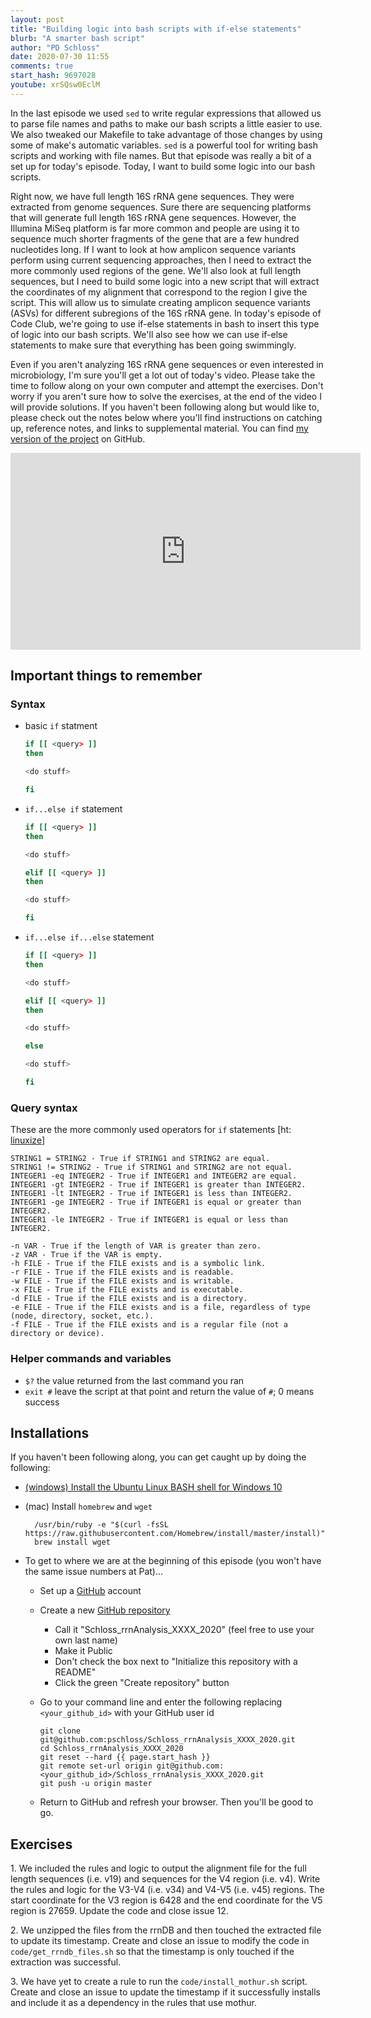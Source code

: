 ```yaml
---
layout: post
title: "Building logic into bash scripts with if-else statements"
blurb: "A smarter bash script"
author: "PD Schloss"
date: 2020-07-30 11:55
comments: true
start_hash: 9697028
youtube: xrSQsw0EclM
---
```


In the last episode we used `sed` to write regular expressions that allowed us to parse file names and paths to make our bash scripts a little easier to use. We also tweaked our Makefile to take advantage of those changes by using some of make's automatic variables. `sed` is a powerful tool for writing bash scripts and working with file names. But that episode was really a bit of a set up for today's episode. Today, I want to build some logic into our bash scripts.

Right now, we have full length 16S rRNA gene sequences. They were extracted from genome sequences. Sure there are sequencing platforms that will generate full length 16S rRNA gene sequences. However, the Illumina MiSeq platform is far more common and people are using it to sequence much shorter fragments of the gene that are a few hundred nucleotides long. If I want to look at how amplicon sequence variants perform using current sequencing approaches, then I need to extract the more commonly used regions of the gene. We'll also look at full length sequences, but I need to build some logic into a new script that will extract the coordinates of my alignment that correspond to the region I give the script. This will allow us to simulate creating amplicon sequence variants (ASVs) for different subregions of the 16S rRNA gene. In today's episode of Code Club, we're going to use if-else statements in bash to insert this type of logic into our bash scripts. We'll also see how we can use if-else statements to make sure that everything has been going swimmingly.

Even if you aren't analyzing 16S rRNA gene sequences or even interested in microbiology, I'm sure you'll get a lot out of today's video. Please take the time to follow along on your own computer and attempt the exercises. Don't worry if you aren't sure how to solve the exercises, at the end of the video I will provide solutions. If you haven't been following along but would like to, please check out the notes below where you'll find instructions on catching up, reference notes, and links to supplemental material. You can find [my version of the project](https://github.com/pschloss/Schloss_rrnAnalysis_XXXX_2020) on GitHub.

<iframe style="margin: 0 auto;display:block;" width="560" height="315" src="https://www.youtube.com/embed/{{ page.youtube }}" frameborder="0" allow="accelerometer; autoplay; encrypted-media; gyroscope; picture-in-picture" allowfullscreen></iframe>


## Important things to remember

### Syntax

* basic `if` statment

	```bash
	if [[ <query> ]]
	then

	<do stuff>

	fi
	```

* `if...else if` statement

	```bash
	if [[ <query> ]]
	then

	<do stuff>

	elif [[ <query> ]]
	then

	<do stuff>

	fi
	```

* `if...else if...else` statement

	```bash
	if [[ <query> ]]
	then

	<do stuff>

	elif [[ <query> ]]
	then

	<do stuff>

	else

	<do stuff>

	fi
	```

### Query syntax

These are the more commonly used operators for `if` statements [ht: [linuxize](https://linuxize.com/post/bash-if-else-statement/#test-operators)]

```
STRING1 = STRING2 - True if STRING1 and STRING2 are equal.
STRING1 != STRING2 - True if STRING1 and STRING2 are not equal.
INTEGER1 -eq INTEGER2 - True if INTEGER1 and INTEGER2 are equal.
INTEGER1 -gt INTEGER2 - True if INTEGER1 is greater than INTEGER2.
INTEGER1 -lt INTEGER2 - True if INTEGER1 is less than INTEGER2.
INTEGER1 -ge INTEGER2 - True if INTEGER1 is equal or greater than INTEGER2.
INTEGER1 -le INTEGER2 - True if INTEGER1 is equal or less than INTEGER2.

-n VAR - True if the length of VAR is greater than zero.
-z VAR - True if the VAR is empty.
-h FILE - True if the FILE exists and is a symbolic link.
-r FILE - True if the FILE exists and is readable.
-w FILE - True if the FILE exists and is writable.
-x FILE - True if the FILE exists and is executable.
-d FILE - True if the FILE exists and is a directory.
-e FILE - True if the FILE exists and is a file, regardless of type (node, directory, socket, etc.).
-f FILE - True if the FILE exists and is a regular file (not a directory or device).
```



### Helper commands and variables

* `$?` the value returned from the last command you ran
* `exit #` leave the script at that point and return the value of `#`; 0 means success



## Installations

If you haven't been following along, you can get caught up by doing the following:

* [(windows) Install the Ubuntu Linux BASH shell for Windows 10](https://itsfoss.com/install-bash-on-windows/)
* (mac) Install `homebrew` and `wget`
  ```
	/usr/bin/ruby -e "$(curl -fsSL https://raw.githubusercontent.com/Homebrew/install/master/install)"
	brew install wget
	```

* To get to where we are at the beginning of this episode (you won't have the same issue numbers at Pat)...
  - Set up a [GitHub](https://www.github.com) account
  - Create a new [GitHub repository](https://github.com/new)
    - Call it "Schloss_rrnAnalysis_XXXX_2020" (feel free to use your own last name)
    - Make it Public
    - Don't check the box next to "Initialize this repository with a README"
    - Click the green "Create repository" button
  - Go to your command line and enter the following replacing `<your_github_id>` with your GitHub user id

		git clone git@github.com:pschloss/Schloss_rrnAnalysis_XXXX_2020.git
		cd Schloss_rrnAnalysis_XXXX_2020
		git reset --hard {{ page.start_hash }}
		git remote set-url origin git@github.com:<your_github_id>/Schloss_rrnAnalysis_XXXX_2020.git
		git push -u origin master  

  - Return to GitHub and refresh your browser. Then you'll be good to go.


## Exercises

1\. We included the rules and logic to output the alignment file for the full length sequences (i.e. v19) and sequences for the V4 region (i.e. v4). Write the rules and logic for the V3-V4 (i.e. v34) and V4-V5 (i.e. v45) regions. The start coordinate for the V3 region is 6428 and the end coordinate for the V5 region is 27659. Update the code and close issue 12.


2\. We unzipped the files from the rrnDB and then touched the extracted file to update its timestamp. Create and close an issue to modify the code in `code/get_rrndb_files.sh` so that the timestamp is only touched if the extraction was successful.


3\. We have yet to create a rule to run the `code/install_mothur.sh` script. Create and close an issue to update the timestamp if it successfully installs and include it as a dependency in the rules that use mothur.
